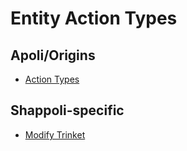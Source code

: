 # Entity Action Types

## Apoli/Origins

-   [Action Types](https://origins.readthedocs.io/en/latest/types/entity_action_types/)

## Shappoli-specific

-   [Modify Trinket](entity/modify_trinket.md)
